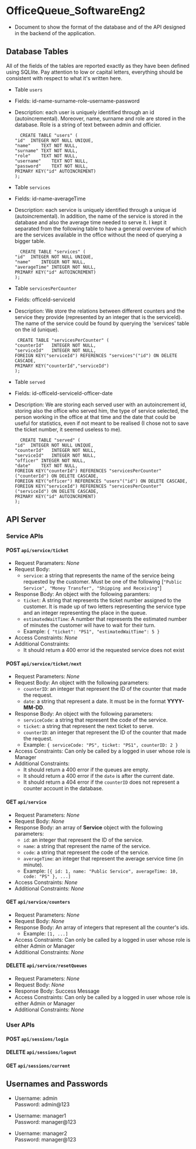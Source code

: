 # OfficeQueue_SoftwareEng2

- Document to show the format of the database and of the API designed in the backend of the application.

## Database Tables

All of the fields of the tables are reported exactly as they have been defined using SQLlite. Pay attention to low or capital letters, everything should be consistent with respect to what it's written here.

- Table `users`
- Fields: id-name-surname-role-username-password
- Description: each user is uniquely identified through an id (autoincremental). Moreover, name, surname and role are stored in the database. Role is a string of text between admin and officier.
  ```
    CREATE TABLE "users" (
  "id"	INTEGER NOT NULL UNIQUE,
  "name"	TEXT NOT NULL,
  "surname"	TEXT NOT NULL,
  "role"	TEXT NOT NULL,
  "username"	TEXT NOT NULL,
  "password"	TEXT NOT NULL,
  PRIMARY KEY("id" AUTOINCREMENT)
  );
  ```
- Table `services`
- Fields: id-name-averageTime
- Description: each service is uniquely identified through a unique id (autoincremental). In addition, the name of the service is stored in the database and also the average time needed to serve it. I kept it separated from the following table to have a general overview of which are the services available in the office without the need of querying a bigger table.

  ```
   	CREATE TABLE "services" (
  "id"	INTEGER NOT NULL UNIQUE,
  "name"	INTEGER NOT NULL,
  "averageTime"	INTEGER NOT NULL,
  PRIMARY KEY("id" AUTOINCREMENT)
  );
  ```

- Table `servicesPerCounter`
- Fields: officeId-serviceId
- Description: We store the relations between different counters and the service they provide (represented by an integer that is the serviceId). The name of the service could be found by querying the 'services' table on the id (unique).
  ```
   CREATE TABLE "servicesPerCounter" (
  "counterId"	INTEGER NOT NULL,
  "serviceId"	INTEGER NOT NULL,
  FOREIGN KEY("serviceId") REFERENCES "services"("id") ON DELETE CASCADE,
  PRIMARY KEY("counterId","serviceId")
  );
  ```
- Table `served`
- Fields: id-officeId-serviceId-officer-date
- Description: We are storing each served user with an autoincrement id, storing also the office who served him, the type of service selected, the person working in the office at that time and the date that could be useful for statistics, even if not meant to be realised (I chose not to save the ticket number, it seemed useless to me).
  ```
    CREATE TABLE "served" (
  "id"	INTEGER NOT NULL UNIQUE,
  "counterId"	INTEGER NOT NULL,
  "serviceId"	INTEGER NOT NULL,
  "officer"	INTEGER NOT NULL,
  "date"	TEXT NOT NULL,
  FOREIGN KEY("counterId") REFERENCES "servicesPerCounter"("counterId") ON DELETE CASCADE,
  FOREIGN KEY("officer") REFERENCES "users"("id") ON DELETE CASCADE,
  FOREIGN KEY("serviceId") REFERENCES "servicesPerCounter"("serviceId") ON DELETE CASCADE,
  PRIMARY KEY("id" AUTOINCREMENT)
  );
  ```

## API Server

### Service APIs

#### POST `api/service/ticket`

- Request Paramaters: _None_
- Request Body: 
  - `service`: a string that represents the name of the service being requested by the customer. Must be one of the following [`"Public Service", "Money Transfer", "Shipping and Receiving"`]
- Response Body: An object with the following paramters:
  - `ticket`: A string that represents the ticket number assigned to the customer. It is made up of two letters representing the service type and an integer representing the place in the queue.
  - `estimatedWaitTime`: A number that represents the estimated number of minutes the customer will have to wait for their turn.
  - Example: `{ "ticket": "PS1", "estimatedWaitTime": 5 }`
- Access Constraints: _None_
- Additional Constraints: 
  - It should return a 400 error id the requested service does not exist


#### POST `api/service/ticket/next`

- Request Parameters: _None_
- Request Body: An object with the following parameters:
  - `counterID`: an integer that represent the ID of the counter that made the request.
  - `date`: a string that represent a date. It must be in the format **YYYY-MM-DD**.
- Response Body: An object with the following parameters:
  - `serviceCode`: a string that represent the code of the service.
  - `ticket`: a string that represent the next ticket to serve.
  - `counterID`: an integer that represent the ID of the counter that made the request.
  - Example: `{ serviceCode: "PS", ticket: "PS1", counterID: 2 }`
- Access Constraints: Can only be called by a logged in user whose role is Manager
- Additional Constraints:
  - It should return a 400 error if the queues are empty.
  - It should return a 400 error if the `date` is after the current date.
  - It should return a 404 error if the `counterID` does not represent a counter account in the database.

#### GET `api/service`

- Request Parameters: _None_
- Request Body: _None_
- Response Body: an array of **Service** object with the following parameters:
  - `id`: an integer that represent the ID of the service.
  - `name`: a string that represent the name of the service.
  - `code`: a string that represent the code of the service.
  - `averageTime`: an integer that represent the average service time (in minute).
  - Example: `[{ id: 1, name: "Public Service", averageTime: 10, code: "PS" }, ...]`
- Access Constraints: _None_
- Additional Constraints: _None_

#### GET `api/service/counters`

- Request Parameters: _None_
- Request Body: _None_
- Response Body: An array of integers that represent all the counter's ids.
  - Example: `[1, ...]`
- Access Constraints: Can only be called by a logged in user whose role is either Admin or Manager
- Additional Constraints: _None_

#### DELETE `api/service/resetQueues`

- Request Parameters: _None_
- Request Body: _None_
- Response Body: Success Message
- Access Constraints: Can only be called by a logged in user whose role is either Admin or Manager
- Additional Constraints: _None_

### User APIs

#### POST `api/sessions/login`

#### DELETE `api/sessions/logout`

#### GET `api/sessions/current`


## Usernames and Passwords

- Username: admin  
  Password: admin@123

- Username: manager1  
  Password: manager@123

- Username: manager2  
  Password: manager@123
